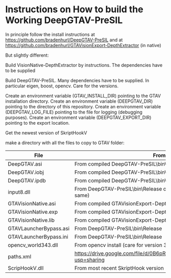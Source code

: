 # Instructions on How to build the Working DeepGTAV-PreSIL

In principle follow the install instructions at https://github.com/bradenhurl/DeepGTAV-PreSIL and at https://github.com/bradenhurl/GTAVisionExport-DepthExtractor (in native)

But slightly different:

Build VisionNative-DepthExtractor by instructions. The dependencies have to be supplied

Build DeepGTAV-PreSIL. Many dependencies have to be supplied. In particular eigen, boost, opencv. Care for the versions.


Create an environment variable (GTAV_INSTALL_DIR) pointing to the GTAV installation directory.
Create an environment variable (DEEPGTAV_DIR) pointing to the directory of this repository.
Create an environment variable (DEEPGTAV_LOG_FILE) pointing to the file for logging (debugging purposes).
Create an environment variable (DEEPGTAV_EXPORT_DIR) pointing to the export location.

Get the newest version of SkriptHookV


make a directory with all the files to copy to GTAV folder:

| File                        |   From where                                                                        |
| --------------------------- |   --------------------------------------------------------------------------------- |
| DeepGTAV.asi                |   From compiled DeepGTAV-PreSIL\bin\Release                                         |
| DeepGTAV.iobj               |   From compiled DeepGTAV-PreSIL\bin\Release                                         |
| DeepGTAV.ipdb               |   From compiled DeepGTAV-PreSIL\bin\Release                                         |
| input8.dll                  |   From DeepGTAV-PreSIL\bin\Release or most recent SkripHook version (is the same)   |
| GTAVisionNative.asi         |   From compiled GTAVisionExport-DepthExtractor\native\build\src\Release             |
| GTAVisionNative.exp         |   From compiled GTAVisionExport-DepthExtractor\native\build\src\Release             |
| GTAVisionNative.lib         |   From compiled GTAVisionExport-DepthExtractor\native\build\src\Release             |
| GTAVLauncherBypass.asi      |   From DeepGTAV-PreSIL\bin\Release                                                  |
| GTAVLauncherBypass.ini      |   From DeepGTAV-PreSIL\bin\Release                                                  |
| opencv_world343.dll         |   From opencv install (care for version 3.4.3)                                      |
| paths.xml                   |   https://drive.google.com/file/d/0B6pR5O2YrmHnNU9EMDBSSFpMV00/view?usp=sharing     |
| ScripHookV.dll              |   From most recent SkriptHook version                                               |
